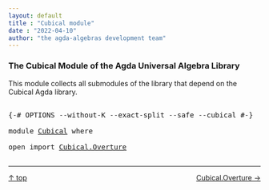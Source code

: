 ```yaml
---
layout: default
title : "Cubical module"
date : "2022-04-10"
author: "the agda-algebras development team"
---
```


### The Cubical Module of the Agda Universal Algebra Library</a>

This module collects all submodules of the library that depend on the Cubical Agda library.

<pre class="Agda">

<a id="289" class="Symbol">{-#</a> <a id="293" class="Keyword">OPTIONS</a> <a id="301" class="Pragma">--without-K</a> <a id="313" class="Pragma">--exact-split</a> <a id="327" class="Pragma">--safe</a> <a id="334" class="Pragma">--cubical</a> <a id="344" class="Symbol">#-}</a>

<a id="349" class="Keyword">module</a> <a id="356" href="Cubical.html" class="Module">Cubical</a> <a id="364" class="Keyword">where</a>

<a id="371" class="Keyword">open</a> <a id="376" class="Keyword">import</a> <a id="383" href="Cubical.Overture.html" class="Module">Cubical.Overture</a>

</pre>

--------------------------------------

<span style="float:left;">[↑ top](index.html)</span>
<span style="float:right;">[Cubical.Overture →](Cubical.Overture.html)</span>


